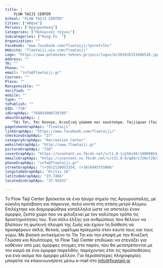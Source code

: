 ```yaml
---
title: |
    FLOW TAIJI CENTER
School: "FLOW TAIJI CENTER"
Cities: ["Αθήνα"]
Perioxi: ["Αργυρούπολη"]
Categories: ["Πολεμικές τέχνες"]
Subcategories: ["Kung Fu  "]
Organization: ""
Facebook: "www.facebook.com/flowtaiji/?pnref=lhc"
Website: "flowtaiji.wix.com/flowtaiji"
Logo: "https://www.polemikes-tehnes.gr/pics/logos/b/201635151046538.jpg"
Address: ""
TK: ""
Phone: ""
email: "info@flowtaiji.gr"
Courses: ""
Place: ""
Rensponsible: ""
Verified: ""
mobile: ""
type: ""
toPublish: ""
UID: "730"
idGraphApi: "760054900720785"
aboutGraphApi: | 
   "Τάι Τσι, Τσι Κουνγκ, Κινεζική γλώσσα και κουλτούρα. Taijiquan (Tai Chi), Qigong (Chi Kung), Chinese language and Culture."
pagetokenGraphApi: "flowtaiji"
linkGraphApi: "https://www.facebook.com/flowtaiji/"
checkinsGraphApi: "27"
categoryGraphApi: "Recreation Center"
websiteGraphApi: "http://www.flowtaiji.gr"
pictureGraphApi: "730"
coverGraphApi: "https://scontent.xx.fbcdn.net/v/t1.0-1/p50x50/10009854_787472001312408_8668623190318102966_n.jpg?oh=abed5fcaf78b5e49141f05a828b7814f&amp;oe=5B4BA3FB"
emailsGraphApi: "https://scontent.xx.fbcdn.net/v/t31.0-8/q89/s720x720/28616390_1719242081468724_7693310095514120292_o.jpg?oh=087e589b8d29e8252d81c2a80115a245&amp;oe=5B08934B"
phoneGraphApi: "info@flowtaiji.gr"
streetGraphApi: "(+30)2130053354, (+30)6945755008"
longitudeGraphApi: "Kritis 18"
latitudeGraphApi: "23.7466"
locatedinGraphApi: "37.91631"

---
```


Το Flow Taiji Center βρίσκεται σε ένα ήσυχο σημείο της Αργυρούπολης, με εύκολη πρόσβαση και πάρκινγκ, πολύ κοντά στη στάση μετρό Αλίμου. Επιλέχτηκε και διαμορφώθηκε κατάλληλα ώστε να αποτελεί έναν όμορφο, ζεστό χώρο που να φιλοξενεί με τον καλύτερο τρόπο τις δραστηριότητες του. Ένα πόλο έλξης για ανθρώπους που θέλουν να βλέπουν τη φωτεινή πλευρά της ζωής και έχουν τη διάθεση να προσφέρουν απλά, θετικά, ωφέλιμα πράγματα στον εαυτό τους και τους γύρω. Με βασικό αντικείμενο το Τάι Τσι και την επαφή με την Κινεζική Γλώσσα και Κουλτούρα, το Flow Taiji Center επιδιώκει να στεγάζει για καθέναν από μας όμορφες στιγμές στο παρόν, που θα μετατρέπονται με τον καιρό σε ένα όμορφο παρελθόν, παρέχοντας έτσι τις προϋποθέσεις για ένα ακόμα πιο όμορφο μέλλον. Για περισσότερες πληροφορίες μπορείτε να επικοινωνήσετε μέσω e-mail στο info@flowtaiji.gr

